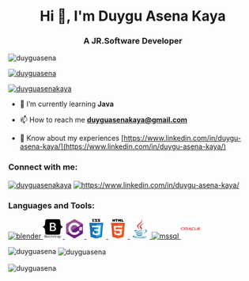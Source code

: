 <h1 align="center">Hi 👋, I'm Duygu Asena Kaya</h1>
<h3 align="center">A JR.Software Developer</h3>


<p align="left"> <img src="https://komarev.com/ghpvc/?username=duyguasena&label=Profile%20views&color=0e75b6&style=flat" alt="duyguasena" /> </p>

<p align="left"> <a href="https://github.com/ryo-ma/github-profile-trophy"><img src="https://github-profile-trophy.vercel.app/?username=duyguasena" alt="duyguasena" /></a> </p>

<p align="left"> <a href="https://twitter.com/duyguasenakaya" target="blank"><img src="https://img.shields.io/twitter/follow/duyguasenakaya?logo=twitter&style=for-the-badge" alt="duyguasenakaya" /></a> </p>

- 🌱 I’m currently learning **Java**

- 📫 How to reach me **duyguasenakaya@gmail.com**

- 📄 Know about my experiences [https://www.linkedin.com/in/duygu-asena-kaya/](https://www.linkedin.com/in/duygu-asena-kaya/)

<h3 align="left">Connect with me:</h3>
<p align="left">
<a href="https://twitter.com/duyguasenakaya" target="blank"><img align="center" src="https://raw.githubusercontent.com/rahuldkjain/github-profile-readme-generator/master/src/images/icons/Social/twitter.svg" alt="duyguasenakaya" height="30" width="40" /></a>
<a href="https://linkedin.com/in/https://www.linkedin.com/in/duygu-asena-kaya/" target="blank"><img align="center" src="https://raw.githubusercontent.com/rahuldkjain/github-profile-readme-generator/master/src/images/icons/Social/linked-in-alt.svg" alt="https://www.linkedin.com/in/duygu-asena-kaya/" height="30" width="40" /></a>
</p>

<h3 align="left">Languages and Tools:</h3>
<p align="left"> <a href="https://www.blender.org/" target="_blank" rel="noreferrer"> <img src="https://download.blender.org/branding/community/blender_community_badge_white.svg" alt="blender" width="40" height="40"/> </a> <a href="https://getbootstrap.com" target="_blank" rel="noreferrer"> <img src="https://raw.githubusercontent.com/devicons/devicon/master/icons/bootstrap/bootstrap-plain-wordmark.svg" alt="bootstrap" width="40" height="40"/> </a> <a href="https://www.w3schools.com/cs/" target="_blank" rel="noreferrer"> <img src="https://raw.githubusercontent.com/devicons/devicon/master/icons/csharp/csharp-original.svg" alt="csharp" width="40" height="40"/> </a> <a href="https://www.w3schools.com/css/" target="_blank" rel="noreferrer"> <img src="https://raw.githubusercontent.com/devicons/devicon/master/icons/css3/css3-original-wordmark.svg" alt="css3" width="40" height="40"/> </a> <a href="https://www.w3.org/html/" target="_blank" rel="noreferrer"> <img src="https://raw.githubusercontent.com/devicons/devicon/master/icons/html5/html5-original-wordmark.svg" alt="html5" width="40" height="40"/> </a> <a href="https://www.java.com" target="_blank" rel="noreferrer"> <img src="https://raw.githubusercontent.com/devicons/devicon/master/icons/java/java-original.svg" alt="java" width="40" height="40"/> </a> <a href="https://www.microsoft.com/en-us/sql-server" target="_blank" rel="noreferrer"> <img src="https://www.svgrepo.com/show/303229/microsoft-sql-server-logo.svg" alt="mssql" width="40" height="40"/> </a> <a href="https://www.oracle.com/" target="_blank" rel="noreferrer"> <img src="https://raw.githubusercontent.com/devicons/devicon/master/icons/oracle/oracle-original.svg" alt="oracle" width="40" height="40"/> </a> </p>

<p><img align="left" src="https://github-readme-stats.vercel.app/api/top-langs?username=duyguasena&show_icons=true&locale=en&layout=compact" alt="duyguasena" /></p>

<p>&nbsp;<img align="center" src="https://github-readme-stats.vercel.app/api?username=duyguasena&show_icons=true&locale=en" alt="duyguasena" /></p>

<p><img align="center" src="https://github-readme-streak-stats.herokuapp.com/?user=duyguasena&" alt="duyguasena" /></p>

